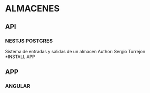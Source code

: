 # ALMACENES
## API 
### NESTJS POSTGRES

Sistema de entradas y salidas de un almacen 
Author: Sergio Torrejon
*INSTALL APP

## APP
### ANGULAR